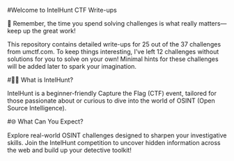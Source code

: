 #Welcome to IntelHunt CTF Write-ups

💪 Remember, the time you spend solving challenges is what really matters—keep up the great work!

This repository contains detailed write-ups for 25 out of the 37 challenges from umctf.com. To keep things interesting, I’ve left 12 challenges without solutions for you to solve on your own! Minimal hints for these challenges will be added later to spark your imagination.

#🕵️‍♀️ What is IntelHunt?

IntelHunt is a beginner-friendly Capture the Flag (CTF) event, tailored for those passionate about or curious to dive into the world of OSINT (Open Source Intelligence).

#🌐 What Can You Expect?

Explore real-world OSINT challenges designed to sharpen your investigative skills. Join the IntelHunt competition to uncover hidden information across the web and build up your detective toolkit!
